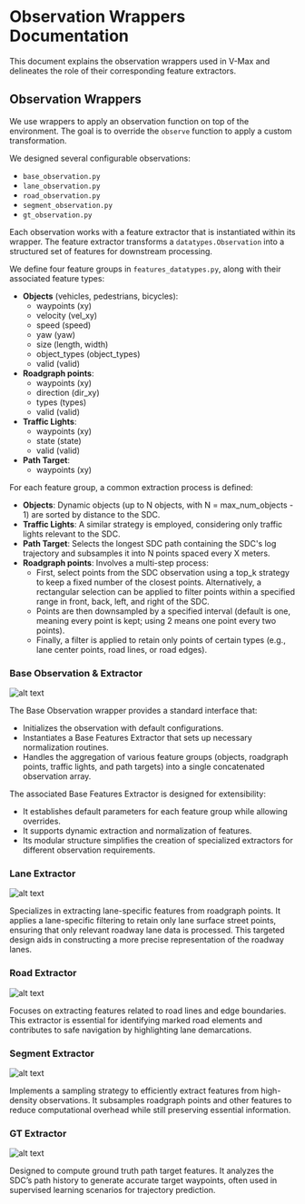 # Observation Wrappers Documentation

This document explains the observation wrappers used in V-Max and delineates the role of their corresponding feature extractors.

## Observation Wrappers

We use wrappers to apply an observation function on top of the environment. The goal is to override the `observe` function to apply a custom transformation.

We designed several configurable observations:
- `base_observation.py`
- `lane_observation.py`
- `road_observation.py`
- `segment_observation.py`
- `gt_observation.py`

Each observation works with a feature extractor that is instantiated within its wrapper. The feature extractor transforms a `datatypes.Observation` into a structured set of features for downstream processing.

We define four feature groups in `features_datatypes.py`, along with their associated feature types:

- **Objects** (vehicles, pedestrians, bicycles):
    - waypoints (xy)
    - velocity (vel_xy)
    - speed (speed)
    - yaw (yaw)
    - size (length, width)
    - object_types (object_types)
    - valid (valid)
- **Roadgraph points**:
    - waypoints (xy)
    - direction (dir_xy)
    - types (types)
    - valid (valid)
- **Traffic Lights**:
    - waypoints (xy)
    - state (state)
    - valid (valid)
- **Path Target**:
    - waypoints (xy)

For each feature group, a common extraction process is defined:
- **Objects**: Dynamic objects (up to N objects, with N = max_num_objects - 1) are sorted by distance to the SDC.
- **Traffic Lights**: A similar strategy is employed, considering only traffic lights relevant to the SDC.
- **Path Target**: Selects the longest SDC path containing the SDC's log trajectory and subsamples it into N points spaced every X meters.
- **Roadgraph points**: Involves a multi-step process:
    - First, select points from the SDC observation using a top_k strategy to keep a fixed number of the closest points. Alternatively, a rectangular selection can be applied to filter points within a specified range in front, back, left, and right of the SDC.
    - Points are then downsampled by a specified interval (default is one, meaning every point is kept; using 2 means one point every two points).
    - Finally, a filter is applied to retain only points of certain types (e.g., lane center points, road lines, or road edges).

### Base Observation & Extractor

![alt text](https://github.com/valeoai/V-Max/tree/main/docs/assets/png/base_obs.png)


The Base Observation wrapper provides a standard interface that:
- Initializes the observation with default configurations.
- Instantiates a Base Features Extractor that sets up necessary normalization routines.
- Handles the aggregation of various feature groups (objects, roadgraph points, traffic lights, and path targets) into a single concatenated observation array.

The associated Base Features Extractor is designed for extensibility:
- It establishes default parameters for each feature group while allowing overrides.
- It supports dynamic extraction and normalization of features.
- Its modular structure simplifies the creation of specialized extractors for different observation requirements.

### Lane Extractor

![alt text](https://github.com/valeoai/V-Max/tree/main/docs/assets/png/lane_obs.png)

Specializes in extracting lane-specific features from roadgraph points. It applies a lane-specific filtering to retain only lane surface street points, ensuring that only relevant roadway lane data is processed. This targeted design aids in constructing a more precise representation of the roadway lanes.

### Road Extractor

![alt text](https://github.com/valeoai/V-Max/tree/main/docs/assets/png/road_obs.png)

Focuses on extracting features related to road lines and edge boundaries. This extractor is essential for identifying marked road elements and contributes to safe navigation by highlighting lane demarcations.

### Segment Extractor

![alt text](https://github.com/valeoai/V-Max/tree/main/docs/assets/png/segment_obs.png)

Implements a sampling strategy to efficiently extract features from high-density observations. It subsamples roadgraph points and other features to reduce computational overhead while still preserving essential information.

### GT Extractor

![alt text](https://github.com/valeoai/V-Max/tree/main/docs/assets/png/gt_obs.png)

Designed to compute ground truth path target features. It analyzes the SDC’s path history to generate accurate target waypoints, often used in supervised learning scenarios for trajectory prediction.
